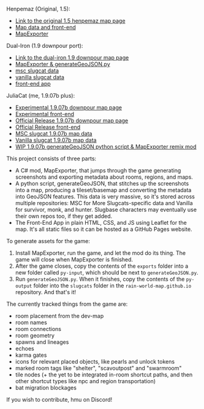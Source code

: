 Henpemaz (Original, 1.5):
- [Link to the original 1.5 henpemaz map page](https://henpemaz.github.io/Rain-World-Interactive-Map/index.html)
- [Map data and front-end](https://github.com/henpemaz/Rain-World-Interactive-Map)
- [MapExporter](https://github.com/henpemaz/PartModPartMeme/tree/master/MapExporter)

Dual-Iron (1.9 downpour port):
- [Link to the dual-iron 1.9 downpour map page](https://rain-world-map.github.io)
- [MapExporter & generateGeoJSON.py](https://github.com/rain-world-map/generation/releases/latest)
- [msc slugcat data](https://github.com/rain-world-map/msc)
- [vanilla slugcat data](https://github.com/rain-world-map/vanilla)
- [front-end app](https://github.com/rain-world-map/rain-world-map.github.io)

JuliaCat (me, 1.9.07b plus):
- [Experimental 1.9.07b downpour map page](https://noblecat57.github.io/)
- [Experimental front-end](https://github.com/NobleCat57/NobleCat57.github.io/tree/PlacedObjects)
- [Official Release 1.9.07b downpour map page](https://rain-world-downpour-map.github.io/)
- [Official Release front-end](https://github.com/Rain-World-Downpour-Map/rain-world-downpour-map.github.io/tree/Release)
- [MSC slugcat 1.9.07b map data](https://github.com/NobleCat57/msc-1.9.07b/tree/v1.9.07b)
- [Vanilla slugcat 1.9.07b map data](https://github.com/NobleCat57/vanilla-1.9.07b/tree/v1.9.07b)
- [WIP 1.9.07b generateGeoJSON python script & MapExporter remix mod](https://github.com/NobleCat57/generationPlus/tree/Shortcuts)
  
This project consists of three parts:
- A C# mod, MapExporter, that jumps through the game generating screenshots and exporting metadata about rooms, regions, and maps.
- A python script, generateGeoJSON, that stitches up the screenshots into a map, producing a tileset/basemap and converting the metadata into GeoJSON features. This data is very massive, so it's stored across multiple repositories: MSC for More Slugcats-specific data and Vanilla for survivor, monk, and hunter. Slugbase characters may eventually use their own repos too, if they get added.
- The Front-End App in plain HTML, CSS, and JS using Leaflet for the map. It's all static files so it can be hosted as a GitHub Pages website.

To generate assets for the game:
1. Install MapExporter,  run the game, and let the mod do its thing. The game will close when MapExporter is finished.
2. After the game closes, copy the contents of the `exports` folder into a new folder called `py-input`, which should be next to `generateGeoJSON.py`.
3. Run `generateGeoJSON.py`. When it finishes, copy the contents of the `py-output` folder into the `slugcats` folder in the `rain-world-map.github.io` repository. And that's it!

The currently tracked things from the game are:
- room placement from the dev-map
- room names
- room connections
- room geometry
- spawns and lineages
- echoes
- karma gates
- icons for relevant placed objects, like pearls and unlock tokens
- marked room tags like "shelter", "scavoutpost" and "swarmroom"
- tile nodes (+ the yet to be integrated in-room shortcut paths, and then other shortcut types like npc and region transportation)
- bat migration blockages


If you wish to contribute, hmu on Discord!
